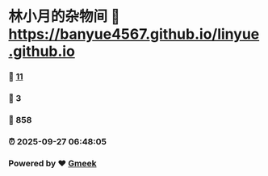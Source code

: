 # 林小月的杂物间 :link: https://banyue4567.github.io/linyue.github.io 
### :page_facing_up: [11](https://banyue4567.github.io/linyue.github.io/tag.html) 
### :speech_balloon: 3 
### :hibiscus: 858 
### :alarm_clock: 2025-09-27 06:48:05 
### Powered by :heart: [Gmeek](https://github.com/Meekdai/Gmeek)

